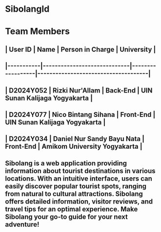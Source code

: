 # SibolangId

# Team Members

## | User ID   | Name                        | Person in Charge | University                          |
## |-----------|-----------------------------|------------------|-------------------------------------|
## | D2024Y052 | Rizki Nur'Allam             | Back-End         | UIN Sunan Kalijaga Yogyakarta       |
## | D2024Y077 | Nico Bintang Sihana         | Front-End        | UIN Sunan Kalijaga Yogyakarta       |
## | D2024Y034 | Daniel Nur Sandy Bayu Nata  | Front-End        | Amikom University Yogyakarta        |

## Sibolang is a web application providing information about tourist destinations in various locations. With an intuitive interface, users can easily discover popular tourist spots, ranging from natural to cultural attractions. Sibolang offers detailed information, visitor reviews, and travel tips for an optimal experience. Make Sibolang your go-to guide for your next adventure!
